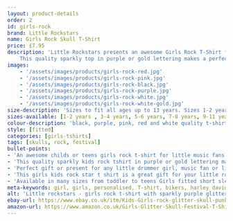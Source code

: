 ```yaml
---
layout: product-details
order: 2
id: girls-rock
brand: Little Rockstars
name: Girls Rock Skull T-Shirt
price: £7.95
description: 'Little Rockstars presents an awesome Girls Rock T-Shirt for music fans everywhere.
    This quality sparkly top in purple or gold lettering makes a perfect girls birthday gift or present for any little drummer girl, music fan or little rock star.'
images: 
    - '/assets/images/products/girls-rock-red.jpg'
    - '/assets/images/products/girls-rock-pink.jpg'
    - '/assets/images/products/girls-rock-black.jpg'
    - '/assets/images/products/girls-rock-purple.jpg'
    - '/assets/images/products/girls-rock-white.jpg'
    - '/assets/images/products/girls-rock-white-gold.jpg'
size-description: 'Sizes to fit all ages up to 13 years. Sizes 1-2 years , 3-4 years, 5-6 years, 7-8 years, 9-11 years, 12-13 years.'
sizes-available: [1-2 years , 3-4 years, 5-6 years, 7-8 years, 9-11 years, 12-13 years]
colour-description: 'black, purple, pink, red and white quality t-shirt and with glitter lettering.'
style: [fitted]
categories: [girls-tshirts]
tags: [skulls, rock, festival] 
bullet-points:
- 'An awesome childs or teens girls rock t-shirt for little music fans'
- 'This quality sparkly kids rock tshirt in purple or gold lettering makes a perfect girls birthday gift or christmas present'
- 'Perfect gift or present for any little drummer girl, music fan or little rock star'
- 'This girls kids rock star t shirt is a great gift for your little rockers'
- 'Available in many sizes from toddler to teens Girls fitted short sleeved tshirt'
meta-keywords: girl, girls, personalised, T-shirt, bikers, harley davidson, skulls, girls, cool, chopper, cute, little, lady, skull, lucky, outlaw, motorcycle, rider, pirate, rock, rocker, grunge, metal, punk, skater, skull and cross bones, girls skull t-shirt, girls skull tee, gigs, festivals, look cool, toddler, teen
alt: 'Little rockstars - girls rock t-shirt with sparkly purple glitter perfect for birthdays or as a gift or present for your little rockstars'
ebay-url: https://www.ebay.co.uk/itm/Kids-Girls-rock-glitter-skull-punk-heavy-metal-goth-music-festival-cool-T-Shirt/312730612375?var=&hash=item48d0327297
amazon-url: https://www.amazon.co.uk/Girls-Glitter-Skull-Festival-T-Shirt/dp/B07X9V9LMF/ref=sr_1_1?dchild=1&keywords=girls+t-shirt&m=A1J0V53ZQGJHT4&qid=1591133631&s=merchant-items&sr=1-1
---
```


